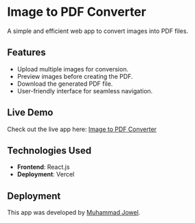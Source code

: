 # Image to PDF Converter

A simple and efficient web app to convert images into PDF files.

## Features

- Upload multiple images for conversion.
- Preview images before creating the PDF.
- Download the generated PDF file.
- User-friendly interface for seamless navigation.

## Live Demo

Check out the live app here: [Image to PDF Converter](https://image-to-pdf-six.vercel.app/)

## Technologies Used

- **Frontend**: React.js
- **Deployment**: Vercel

## Deployment

This app was developed by [Muhammad Jowel](https://github.com/muhammad-jowel).

